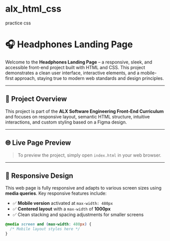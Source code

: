# alx_html_css
practice css
# 🎧 Headphones Landing Page

Welcome to the **Headphones Landing Page** – a responsive, sleek, and accessible front-end project built with HTML and CSS. This project demonstrates a clean user interface, interactive elements, and a mobile-first approach, staying true to modern web standards and design principles.

---

## 📌 Project Overview

This project is part of the **ALX Software Engineering Front-End Curriculum** and focuses on responsive layout, semantic HTML structure, intuitive interactions, and custom styling based on a Figma design.

---

## 🌐 Live Page Preview

> To preview the project, simply open `index.html` in your web browser.

---

## 📱 Responsive Design

This web page is fully responsive and adapts to various screen sizes using **media queries**. Key responsive features include:

- ✅ **Mobile version** activated at `max-width: 480px`
- ✅ **Centered layout** with a `max-width` of **1000px**
- ✅ Clean stacking and spacing adjustments for smaller screens

```css
@media screen and (max-width: 480px) {
  /* Mobile layout styles here */
}
